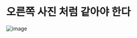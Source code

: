 # 오른쪽 사진 처럼 같아야 한다

![image](https://user-images.githubusercontent.com/85022962/129116001-a80eb72d-d024-4d7b-89d8-64ac545c3297.png)
